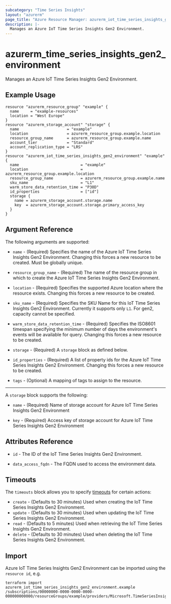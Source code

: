 ```yaml
---
subcategory: "Time Series Insights"
layout: "azurerm"
page_title: "Azure Resource Manager: azurerm_iot_time_series_insights_gen2_environment"
description: |-
  Manages an Azure IoT Time Series Insights Gen2 Environment.
---
```


# azurerm_time_series_insights_gen2_environment

Manages an Azure IoT Time Series Insights Gen2 Environment.

## Example Usage

```hcl
resource "azurerm_resource_group" "example" {
  name     = "example-resources"
  location = "West Europe"
}
resource "azurerm_storage_account" "storage" {
  name                     = "example"
  location                 = azurerm_resource_group.example.location
  resource_group_name      = azurerm_resource_group.example.name
  account_tier             = "Standard"
  account_replication_type = "LRS"
}
resource "azurerm_iot_time_series_insights_gen2_environment" "example" {
  name                           = "example"
  location                       = azurerm_resource_group.example.location
  resource_group_name            = azurerm_resource_group.example.name
  sku_name                       = "L1"
  warm_store_data_retention_time = "P30D"
  id_properties                  = ["id"]
  storage {
    name = azurerm_storage_account.storage.name
    key  = azurerm_storage_account.storage.primary_access_key
  }
}
```

## Argument Reference

The following arguments are supported:

* `name` - (Required) Specifies the name of the Azure IoT Time Series Insights Gen2 Environment. Changing this forces a new resource to be created. Must be globally unique.

* `resource_group_name` - (Required) The name of the resource group in which to create the Azure IoT Time Series Insights Gen2 Environment.

* `location` - (Required) Specifies the supported Azure location where the resource exists. Changing this forces a new resource to be created.

* `sku_name` - (Required) Specifies the SKU Name for this IoT Time Series Insights Gen2 Environment. Currently it supports only `L1`. For gen2, capacity cannot be specified.

* `warm_store_data_retention_time` - (Required) Specifies the ISO8601 timespan specifying the minimum number of days the environment's events will be available for query. Changing this forces a new resource to be created.

* `storage` - (Required) A `storage` block as defined below.

* `id_properties` - (Required) A list of property ids for the Azure IoT Time Series Insights Gen2 Environment. Changing this forces a new resource to be created.

* `tags` - (Optional) A mapping of tags to assign to the resource.

---

A `storage` block supports the following:

* `name` - (Required) Name of storage account for Azure IoT Time Series Insights Gen2 Environment

* `key` - (Required) Access key of storage account for Azure IoT Time Series Insights Gen2 Environment

## Attributes Reference

* `id` - The ID of the IoT Time Series Insights Gen2 Environment.

* `data_access_fqdn` - The FQDN used to access the environment data.

## Timeouts

The `timeouts` block allows you to specify [timeouts](https://www.terraform.io/language/resources/syntax#operation-timeouts) for certain actions:

* `create` - (Defaults to 30 minutes) Used when creating the IoT Time Series Insights Gen2 Environment.
* `update` - (Defaults to 30 minutes) Used when updating the IoT Time Series Insights Gen2 Environment.
* `read` - (Defaults to 5 minutes) Used when retrieving the IoT Time Series Insights Gen2 Environment.
* `delete` - (Defaults to 30 minutes) Used when deleting the IoT Time Series Insights Gen2 Environment.

## Import

Azure IoT Time Series Insights Gen2 Environment can be imported using the `resource id`, e.g.

```shell
terraform import azurerm_iot_time_series_insights_gen2_environment.example /subscriptions/00000000-0000-0000-0000-000000000000/resourceGroups/example/providers/Microsoft.TimeSeriesInsights/environments/example
```
